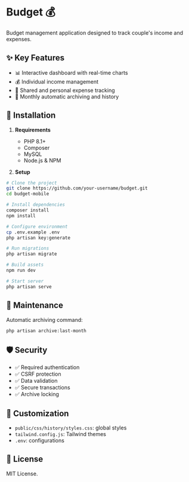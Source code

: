 # Budget 💰

Budget management application designed to track couple's income and expenses.

## ✨ Key Features

- 📊 Interactive dashboard with real-time charts
- 💰 Individual income management
- 💸 Shared and personal expense tracking
- 📅 Monthly automatic archiving and history

## 🚀 Installation

1. **Requirements**
   - PHP 8.1+
   - Composer
   - MySQL
   - Node.js & NPM

2. **Setup**
```bash
# Clone the project
git clone https://github.com/your-username/budget.git
cd budget-mobile

# Install dependencies
composer install
npm install

# Configure environment
cp .env.example .env
php artisan key:generate

# Run migrations
php artisan migrate

# Build assets
npm run dev

# Start server
php artisan serve
```

## 🔧 Maintenance

Automatic archiving command:
```bash
php artisan archive:last-month
```

## 🛡️ Security

- ✅ Required authentication
- ✅ CSRF protection
- ✅ Data validation
- ✅ Secure transactions
- ✅ Archive locking

## 🎨 Customization

- `public/css/history/styles.css`: global styles
- `tailwind.config.js`: Tailwind themes
- `.env`: configurations

## 📝 License

MIT License.
